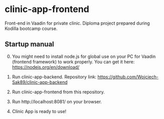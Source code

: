 # clinic-app-frontend
Front-end in Vaadin for private clinic. Diploma project prepared during Kodilla bootcamp course.

## Startup manual
0. You might need to install node.js for global use on your PC for Vaadin (frontend framework) to work properly. You can get it here: https://nodejs.org/en/download/

1. Run clinic-app-backend. Repository link: https://github.com/Wojciech-Sak89/clinic-app-backend
2. Run clinic-app-frontend from this repository.
3. Run http://localhost:8081/ on your browser.
4. Clinic App is ready to use!
